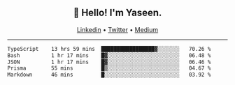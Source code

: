<h2 align="center">👋 Hello! I'm Yaseen.</h2>
<p align="center">
  <a href="https://www.linkedin.com/in/yaseenkc/">Linkedin</a> •
  <a href="https://twitter.com/yaseeenkc">Twitter</a> •
  <a href="https://medium.com/@yaseen-kc">Medium</a>
</p>


<!--- 🔭 I’m currently working at []() as an  -->
<!--- - 💬 Ask me about **Javascript, React and Git** -->
<!--- - 📫 How to reach me: [@kc.yaseen](https://instagram.com/kc.yaseen) on Instagram -->
<!--- - ⚡ Fun fact: Big Fan of the :zap: emoji -->

-------

<!--START_SECTION:waka-->

```txt
TypeScript    13 hrs 59 mins  █████████████████▓░░░░░░░   70.26 %
Bash          1 hr 17 mins    █▓░░░░░░░░░░░░░░░░░░░░░░░   06.48 %
JSON          1 hr 17 mins    █▓░░░░░░░░░░░░░░░░░░░░░░░   06.46 %
Prisma        55 mins         █▒░░░░░░░░░░░░░░░░░░░░░░░   04.67 %
Markdown      46 mins         █░░░░░░░░░░░░░░░░░░░░░░░░   03.92 %
```

<!--END_SECTION:waka-->

